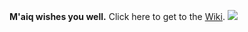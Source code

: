 **M'aiq wishes you well.**
Click here to get to the [Wiki](https://github.com/Skullfox/maiq-the-liar-public/wiki).
![](https://i.imgur.com/QgjEPJa.png)
